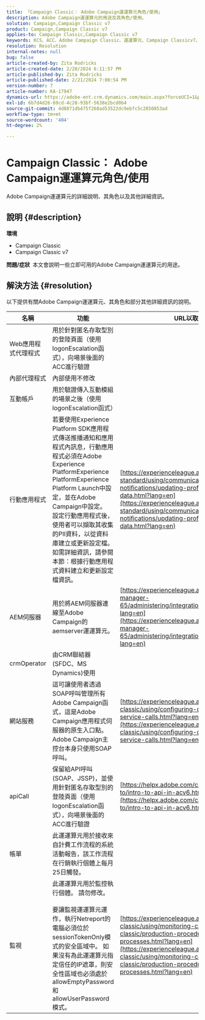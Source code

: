 ```yaml
---
title: 「Campaign Classic： Adobe Campaign運運算元角色/使用」
description: Adobe Campaign運運算元的用途及其角色/使用。
solution: Campaign,Campaign Classic v7
product: Campaign,Campaign Classic v7
applies-to: Campaign Classic,Campaign Classic v7
keywords: KCS、ACC、Adobe Campaign Classic、運運算元、Campaign Classicv7、Campaign Classic、角色、使用、用途、常見問題集
resolution: Resolution
internal-notes: null
bug: false
article-created-by: Zita Rodricks
article-created-date: 2/20/2024 6:11:57 PM
article-published-by: Zita Rodricks
article-published-date: 2/21/2024 7:00:54 PM
version-number: 7
article-number: KA-17947
dynamics-url: https://adobe-ent.crm.dynamics.com/main.aspx?forceUCI=1&pagetype=entityrecord&etn=knowledgearticle&id=0230fa85-1bd0-ee11-9078-000d3a34444e
exl-id: 6b7d4d26-69cd-4c28-93bf-5638e2bcd0b4
source-git-commit: 4d8871db475f268ad53522dc9ebfc5c2850853ad
workflow-type: tm+mt
source-wordcount: '404'
ht-degree: 2%

---
```


# Campaign Classic： Adobe Campaign運運算元角色/使用


Adobe Campaign運運算元的詳細說明、其角色以及其他詳細資訊。

## 說明 {#description}


<b>環境</b>

- Campaign Classic
- Campaign Classic v7


<b>問題/症狀 </b>
本文會說明一些立即可用的Adobe Campaign運運算元的用途。


## 解決方法 {#resolution}


以下提供有關Adobe Campaign運運算元、其角色和部分其他詳細資訊的說明。


| <b>名稱</b> | <b>功能</b> | <b>URL以取得詳細資訊</b> |
| --- | --- | --- |
| Web應用程式代理程式 | 用於針對匿名存取型別的登陸頁面（使用logonEscalation函式），向場景後面的ACC進行驗證 |    |
| 內部代理程式 | 內部使用不修改 |    |
| 互動帳戶 | 用於驗證傳入互動模組的場景之後（使用logonEscalation函式） |    |
| 行動應用程式 | 若要使用Experience Platform SDK應用程式傳送推播通知和應用程式內訊息，行動應用程式必須在Adobe Experience PlatformExperience PlatformExperience Platform Launch中設定，並在Adobe Campaign中設定。<br>設定行動應用程式後，使用者可以擷取其收集的PII資料，以從資料庫建立或更新設定檔。 如需詳細資訊，請參閱本節：根據行動應用程式資料建立和更新設定檔資訊。 | [https://experienceleague.adobe.com/docs/campaign-standard/using/communication-channels/push-notifications/updating-profile-with-mobile-app-data.html?lang=en](https://experienceleague.adobe.com/docs/campaign-standard/using/communication-channels/push-notifications/updating-profile-with-mobile-app-data.html?lang=en) |
| AEM伺服器 | 用於將AEM伺服器連線至Adobe Campaign的aemserver運運算元。 | [https://experienceleague.adobe.com/docs/experience-manager-65/administering/integration/campaignonpremise.html?lang=en](https://experienceleague.adobe.com/docs/experience-manager-65/administering/integration/campaignonpremise.html?lang=en) |
| crmOperator | 由CRM聯結器(SFDC、MS Dynamics)使用 |    |
| 網站服務 | 這可讓使用者透過SOAP呼叫管理所有Adobe Campaign函式，這是Adobe Campaign應用程式伺服器的原生入口點。 Adobe Campaign主控台本身只使用SOAP呼叫。 | [https://experienceleague.adobe.com/docs/campaign-classic/using/configuring-campaign-classic/api/web-service-calls.html?lang=en](https://experienceleague.adobe.com/docs/campaign-classic/using/configuring-campaign-classic/api/web-service-calls.html?lang=en) |
| apiCall | 保留給API呼叫(SOAP、JSSP)，並使用針對匿名存取型別的登陸頁面（使用logonEscalation函式），向場景後面的ACC進行驗證 | [https://helpx.adobe.com/campaign/classic/how-to/intro-to-api-in-acv6.html](https://helpx.adobe.com/campaign/classic/how-to/intro-to-api-in-acv6.html) |
| 帳單 | 此運運算元用於接收來自計費工作流程的系統活動報告，該工作流程在行銷執行個體上每月25日觸發。 |    |
| 監視 | 此運運算元用於監控執行個體。 請勿修改。 <br><br>要讓監視運運算元運作，執行Netreport的電腦必須位於sessionTokenOnly模式的安全區域中。 如果沒有為此運運算元指定信任的IP遮罩，則安全性區域也必須處於allowEmptyPassword和allowUserPassword模式。 | [https://experienceleague.adobe.com/docs/campaign-classic/using/monitoring-campaign-classic/production-procedures/monitoring-processes.html?lang=en](https://experienceleague.adobe.com/docs/campaign-classic/using/monitoring-campaign-classic/production-procedures/monitoring-processes.html?lang=en) |
